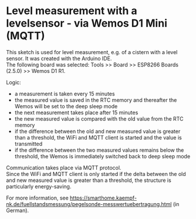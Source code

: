 # Level measurement with a levelsensor - via Wemos D1 Mini (MQTT) 
This sketch is used for level measurement, e.g. of a cistern with a level sensor.
It was created with the Arduino IDE.<br>
The following board was selected: Tools >> Board >> ESP8266 Boards (2.5.0) >> Wemos D1 R1.

Logic:
- a measurement is taken every 15 minutes
- the measured value is saved in the RTC memory and thereafter the Wemos will be set to the deep sleep mode
- the next measurement takes place after 15 minutes
- the new measured value is compared with the old value from the RTC memory
- if the difference between the old and new measured value is greater than a threshold, the WiFi and MQTT client is started and the value is transmitted
- if the difference between the two measured values ​​remains below the threshold, the Wemos is immediately switched back to deep sleep mode

Communication takes place via MQTT protocol.<br>
Since the WiFi and MQTT client is only started if the delta between the old and new measured value is greater than a threshold,
the structure is particularly energy-saving.

For more information, see https://smarthome.kaempf-nk.de/fuellstandsmessung/pegelsonde-messwertuebertragung.html (in German).

